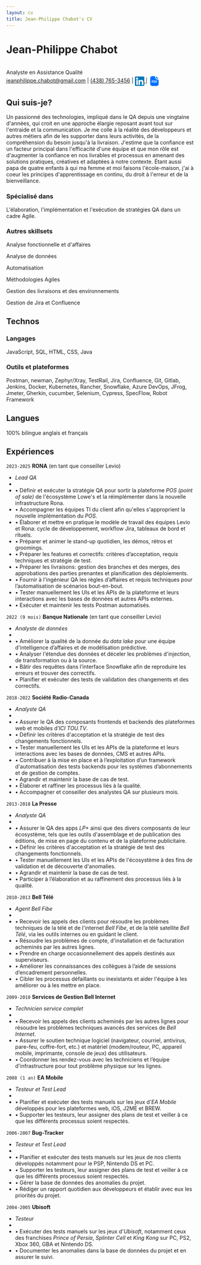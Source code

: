 ```yaml
---
layout: cv
title: Jean-Philippe Chabot's CV
---
```

# Jean-Philippe Chabot
<br>
Analyste en Assistance Qualité

<div id="webaddress">
<a href="mailto:jeanphilippe.chabot@gmail.com">jeanphilippe.chabot@gmail.com</a>
| <a href="media/phone-call.gif" target="_blank">(438) 765-3456</a> 
| <a href="https://www.linkedin.com/in/jean-philippe-chabot-2b0a7282/" target="_blank"> <img src="media/174857.png" alt="LinkedIn" style="width:25px; height:25px; vertical-align:middle;"> </a> 
| <a href="https://jpchabot.github.io/markdown-cv-fr/pdf/JP_Chabot_CV_FR.pdf" target="_blank"> <img src="media/174856.png" alt="PDF" style="width:30px; height:30px; vertical-align:middle;"> </a>
</div>

## Qui suis-je?

Un passionné des technologies, impliqué dans le QA depuis une vingtaine d'années, qui croit en une approche élargie reposant avant tout sur l'entraide et la communication. Je me colle à la réalité des développeurs et autres métiers afin de les supporter dans leurs activités, de la compréhension du besoin jusqu'à la livraison. J'estime que la confiance est un facteur principal dans l'efficacité d'une équipe et que mon rôle est d'augmenter la confiance en nos livrables et processus en amenant des solutions pratiques, créatives et adaptées à notre contexte. Étant aussi papa de quatre enfants à qui ma femme et moi faisons l'école-maison, j'ai à coeur les principes d'apprentissage en continu, du droit à l'erreur et de la bienveillance.

### Spécialisé dans

L'élaboration, l'implémentation et l'exécution de stratégies QA dans un cadre Agile.


### Autres skillsets

Analyse fonctionnelle et d'affaires

Analyse de données

Automatisation

Méthodologies Agiles

Gestion des livraisons et des environnements

Gestion de Jira et Confluence

## Technos
### Langages
JavaScript, SQL, HTML, CSS, Java

### Outils et plateformes
Postman, newman, Zephyr/Xray, TestRail, Jira, Confluence, Git, Gitlab, Jenkins, Docker, Kubernetes, Rancher, Snowflake, Azure DevOps, JFrog, Jmeter, Gherkin, cucumber, Selenium, Cypress, SpecFlow, Robot Framework

## Langues
100% bilingue anglais et français

## Expériences

`2023-2025`
__RONA__ (en tant que conseiller Levio)
- _Lead QA_
-  
- • Définir et exécuter la stratégie QA pour sortir la plateforme _POS (point of sale)_ de l'écosystème Lowe's et la réimplémenter dans la nouvelle infrastructure Rona.
- • Accompagner les équipes TI du client afin qu'elles s'approprient la nouvelle implémentation du _POS_.
- • Élaborer et mettre en pratique le modèle de travail des équipes Levio et Rona: cycle de développement, workflow Jira, tableaux de bord et rituels.
- • Préparer et animer le stand-up quotidien, les démos, rétros et groomings.
- • Préparer les features et correctifs: critères d’acceptation, requis techniques et stratégie de test.
- • Préparer les livraisons: gestion des branches et des merges, des approbations des parties prenantes et planification des déploiements.
- • Fournir à l'ingénieur QA les règles d’affaires et requis techniques pour l’automatisation de scénarios bout-en-bout.
- • Tester manuellement les UIs et les APIs de la plateforme et leurs interactions avec les bases de données et autres APIs externes.
- • Exécuter et maintenir les tests Postman automatisés.

`2022 (9 mois)`
__Banque Nationale__ (en tant que conseiller Levio)
- _Analyste de données_
-  
- • Améliorer la qualité de la donnée du _data lake_ pour une équipe d'intelligence d’affaires et de modélisation prédictive.
- • Analyser l'étendue des données et déceler les problèmes d'injection, de transformation ou à la source.
- • Bâtir des requêtes dans l’interface Snowflake afin de reproduire les erreurs et trouver des correctifs.
- • Planifier et exécuter des tests de validation des changements et des correctifs.

`2018-2022`
__Société Radio-Canada__
- _Analyste QA_
-  
- • Assurer le QA des composants frontends et backends des plateformes web et mobiles d’_ICI TOU.TV_.
- • Définir les critères d'acceptation et la stratégie de test des changements fonctionnels.
- • Tester manuellement les UIs et les APIs de la plateforme et leurs interactions avec les bases de données, CMS et autres APIs.
- • Contribuer à la mise en place et à l’exploitation d’un framework d'automatisation des tests backends pour les systèmes d’abonnements et de gestion de comptes.
- • Agrandir et maintenir la base de cas de test.
- • Élaborer et raffiner les processus liés à la qualité.
- • Accompagner et conseiller des analystes QA sur plusieurs mois.

`2013-2018`
__La Presse__
- _Analyste QA_
-  
- • Assurer le QA des apps _LP+_ ainsi que des divers composants de leur écosystème, tels que les outils d'assemblage et de publication des éditions, de mise en page du contenu et de la plateforme publicitaire.
- • Définir les critères d'acceptation et la stratégie de test des changements fonctionnels.
- • Tester manuellement les UIs et les APIs de l'écosystème à des fins de validation et de découverte d'anomalies.
- • Agrandir et maintenir la base de cas de test.
- • Participer à l’élaboration et au raffinement des processus liés à la qualité.

`2010-2013`
__Bell Télé__
- _Agent Bell Fibe_
-  
- • Recevoir les appels des clients pour résoudre les problèmes techniques de la télé et de l'internet _Bell Fibe_, et de la télé satellite _Bell Télé_, via les outils internes ou en guidant le client.
- • Résoudre les problèmes de compte, d'installation et de facturation acheminés par les autres lignes. 
- • Prendre en charge occasionnellement des appels destinés aux superviseurs. 
- • Améliorer les connaissances des collègues à l’aide de sessions d’encadrement personnelles. 
- • Cibler les processus défaillants ou inexistants et aider l'équipe à les améliorer ou à les mettre en place.

`2009-2010`
__Services de Gestion Bell Internet__
- _Technicien service complet_
-  
- • Recevoir les appels des clients acheminés par les autres lignes pour résoudre les problèmes techniques avancés des services de _Bell Internet_. 
- • Assurer le soutien technique logiciel (navigateur, courriel, antivirus, pare-feu, coffre-fort, etc.) et matériel (modem/routeur, PC, appareil mobile, imprimante, console de jeux) des utilisateurs. 
- • Coordonner les rendez-vous avec les techniciens et l’équipe d'infrastructure pour tout problème physique sur les lignes.

`2008 (1 an)`
__EA Mobile__
- _Testeur et Test Lead_
-  
- • Planifier et exécuter des tests manuels sur les jeux d'_EA Mobile_ développés pour les plateformes web, iOS, J2ME et BREW.
- • Supporter les testeurs, leur assigner des plans de test et veiller à ce que les différents processus soient respectés.

`2006-2007`
__Bug-Tracker__
- _Testeur et Test Lead_
-  
- • Planifier et exécuter des tests manuels sur les jeux de nos clients développés notamment pour le PSP, Nintendo DS et PC.
- • Supporter les testeurs, leur assigner des plans de test et veiller à ce que les différents processus soient respectés.
- • Gérer la base de données des anomalies du projet. 
- • Rédiger un rapport quotidien aux développeurs et établir avec eux les priorités du projet.

`2004-2005`
__Ubisoft__
- _Testeur_
-  
- • Exécuter des tests manuels sur les jeux d'_Ubisoft_, notamment ceux des franchises _Prince of Persia_, _Splinter Cell_ et _King Kong_ sur PC, PS2, Xbox 360, GBA et Nintendo DS.
- • Documenter les anomalies dans la base de données du projet et en assurer le suivi.


<!-- ### Footer

Last updated: Apr 2025 -->


